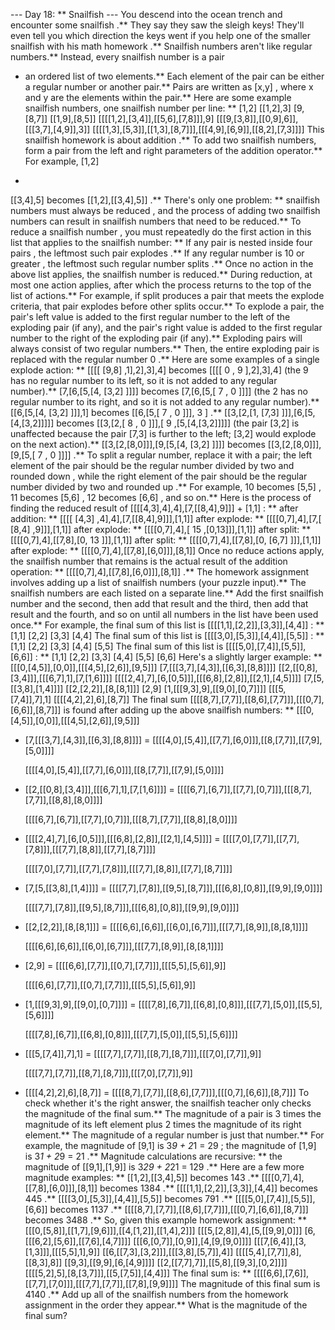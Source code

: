 --- Day 18: ** Snailfish ---
You descend into the ocean trench and encounter some
snailfish
.** They say they saw the sleigh keys! They'll even tell you which direction the keys went if you help one of the smaller snailfish with his
math
homework
.**
Snailfish numbers aren't like regular numbers.** Instead, every snailfish number is a
pair
- an ordered list of two elements.** Each element of the pair can be either a regular number or another pair.**
Pairs are written as
[x,y]
, where
x
and
y
are the elements within the pair.** Here are some example snailfish numbers, one snailfish number per line: **
[1,2]
[[1,2],3]
[9,[8,7]]
[[1,9],[8,5]]
[[[[1,2],[3,4]],[[5,6],[7,8]]],9]
[[[9,[3,8]],[[0,9],6]],[[[3,7],[4,9]],3]]
[[[[1,3],[5,3]],[[1,3],[8,7]]],[[[4,9],[6,9]],[[8,2],[7,3]]]]
This snailfish homework is about
addition
.** To add two snailfish numbers, form a pair from the left and right parameters of the addition operator.** For example,
[1,2]
+
[[3,4],5]
becomes
[[1,2],[[3,4],5]]
.**
There's only one problem: **
snailfish numbers must always be reduced
, and the process of adding two snailfish numbers can result in snailfish numbers that need to be reduced.**
To
reduce a snailfish number
, you must repeatedly do the first action in this list that applies to the snailfish number: **
If any pair is
nested inside four pairs
, the leftmost such pair
explodes
.**
If any regular number is
10 or greater
, the leftmost such regular number
splits
.**
Once no action in the above list applies, the snailfish number is reduced.**
During reduction, at most one action applies, after which the process returns to the top of the list of actions.** For example, if
split
produces a pair that meets the
explode
criteria, that pair
explodes
before other
splits
occur.**
To
explode
a pair, the pair's left value is added to the first regular number to the left of the exploding pair (if any), and the pair's right value is added to the first regular number to the right of the exploding pair (if any).** Exploding pairs will always consist of two regular numbers.** Then, the entire exploding pair is replaced with the regular number
0
.**
Here are some examples of a single explode action: **
[[[[
[9,8]
,1],2],3],4]
becomes
[[[[
0
,
9
],2],3],4]
(the
9
has no regular number to its left, so it is not added to any regular number).**
[7,[6,[5,[4,
[3,2]
]]]]
becomes
[7,[6,[5,[
7
,
0
]]]]
(the
2
has no regular number to its right, and so it is not added to any regular number).**
[[6,[5,[4,
[3,2]
]]],1]
becomes
[[6,[5,[
7
,
0
]]],
3
]
.**
[[3,[2,[1,
[7,3]
]]],[6,[5,[4,[3,2]]]]]
becomes
[[3,[2,[
8
,
0
]]],[
9
,[5,[4,[3,2]]]]]
(the pair
[3,2]
is unaffected because the pair
[7,3]
is further to the left;
[3,2]
would explode on the next action).**
[[3,[2,[8,0]]],[9,[5,[4,
[3,2]
]]]]
becomes
[[3,[2,[8,0]]],[9,[5,[
7
,
0
]]]]
.**
To
split
a regular number, replace it with a pair; the left element of the pair should be the regular number divided by two and rounded
down
, while the right element of the pair should be the regular number divided by two and rounded
up
.** For example,
10
becomes
[5,5]
,
11
becomes
[5,6]
,
12
becomes
[6,6]
, and so on.**
Here is the process of finding the reduced result of
[[[[4,3],4],4],[7,[[8,4],9]]]
+
[1,1]
: **
after addition: ** [[[[
[4,3]
,4],4],[7,[[8,4],9]]],[1,1]]
after explode: **  [[[[0,7],4],[7,[
[8,4]
,9]]],[1,1]]
after explode: **  [[[[0,7],4],[
15
,[0,13]]],[1,1]]
after split: **    [[[[0,7],4],[[7,8],[0,
13
]]],[1,1]]
after split: **    [[[[0,7],4],[[7,8],[0,
[6,7]
]]],[1,1]]
after explode: **  [[[[0,7],4],[[7,8],[6,0]]],[8,1]]
Once no reduce actions apply, the snailfish number that remains is the actual result of the addition operation: **
[[[[0,7],4],[[7,8],[6,0]]],[8,1]]
.**
The homework assignment involves adding up a
list of snailfish numbers
(your puzzle input).** The snailfish numbers are each listed on a separate line.** Add the first snailfish number and the second, then add that result and the third, then add that result and the fourth, and so on until all numbers in the list have been used once.**
For example, the final sum of this list is
[[[[1,1],[2,2]],[3,3]],[4,4]]
: **
[1,1]
[2,2]
[3,3]
[4,4]
The final sum of this list is
[[[[3,0],[5,3]],[4,4]],[5,5]]
: **
[1,1]
[2,2]
[3,3]
[4,4]
[5,5]
The final sum of this list is
[[[[5,0],[7,4]],[5,5]],[6,6]]
: **
[1,1]
[2,2]
[3,3]
[4,4]
[5,5]
[6,6]
Here's a slightly larger example: **
[[[0,[4,5]],[0,0]],[[[4,5],[2,6]],[9,5]]]
[7,[[[3,7],[4,3]],[[6,3],[8,8]]]]
[[2,[[0,8],[3,4]]],[[[6,7],1],[7,[1,6]]]]
[[[[2,4],7],[6,[0,5]]],[[[6,8],[2,8]],[[2,1],[4,5]]]]
[7,[5,[[3,8],[1,4]]]]
[[2,[2,2]],[8,[8,1]]]
[2,9]
[1,[[[9,3],9],[[9,0],[0,7]]]]
[[[5,[7,4]],7],1]
[[[[4,2],2],6],[8,7]]
The final sum
[[[[8,7],[7,7]],[[8,6],[7,7]]],[[[0,7],[6,6]],[8,7]]]
is found after adding up the above snailfish numbers: **
[[[0,[4,5]],[0,0]],[[[4,5],[2,6]],[9,5]]]
+ [7,[[[3,7],[4,3]],[[6,3],[8,8]]]]
= [[[[4,0],[5,4]],[[7,7],[6,0]]],[[8,[7,7]],[[7,9],[5,0]]]]

  [[[[4,0],[5,4]],[[7,7],[6,0]]],[[8,[7,7]],[[7,9],[5,0]]]]
+ [[2,[[0,8],[3,4]]],[[[6,7],1],[7,[1,6]]]]
= [[[[6,7],[6,7]],[[7,7],[0,7]]],[[[8,7],[7,7]],[[8,8],[8,0]]]]

  [[[[6,7],[6,7]],[[7,7],[0,7]]],[[[8,7],[7,7]],[[8,8],[8,0]]]]
+ [[[[2,4],7],[6,[0,5]]],[[[6,8],[2,8]],[[2,1],[4,5]]]]
= [[[[7,0],[7,7]],[[7,7],[7,8]]],[[[7,7],[8,8]],[[7,7],[8,7]]]]

  [[[[7,0],[7,7]],[[7,7],[7,8]]],[[[7,7],[8,8]],[[7,7],[8,7]]]]
+ [7,[5,[[3,8],[1,4]]]]
= [[[[7,7],[7,8]],[[9,5],[8,7]]],[[[6,8],[0,8]],[[9,9],[9,0]]]]

  [[[[7,7],[7,8]],[[9,5],[8,7]]],[[[6,8],[0,8]],[[9,9],[9,0]]]]
+ [[2,[2,2]],[8,[8,1]]]
= [[[[6,6],[6,6]],[[6,0],[6,7]]],[[[7,7],[8,9]],[8,[8,1]]]]

  [[[[6,6],[6,6]],[[6,0],[6,7]]],[[[7,7],[8,9]],[8,[8,1]]]]
+ [2,9]
= [[[[6,6],[7,7]],[[0,7],[7,7]]],[[[5,5],[5,6]],9]]

  [[[[6,6],[7,7]],[[0,7],[7,7]]],[[[5,5],[5,6]],9]]
+ [1,[[[9,3],9],[[9,0],[0,7]]]]
= [[[[7,8],[6,7]],[[6,8],[0,8]]],[[[7,7],[5,0]],[[5,5],[5,6]]]]

  [[[[7,8],[6,7]],[[6,8],[0,8]]],[[[7,7],[5,0]],[[5,5],[5,6]]]]
+ [[[5,[7,4]],7],1]
= [[[[7,7],[7,7]],[[8,7],[8,7]]],[[[7,0],[7,7]],9]]

  [[[[7,7],[7,7]],[[8,7],[8,7]]],[[[7,0],[7,7]],9]]
+ [[[[4,2],2],6],[8,7]]
= [[[[8,7],[7,7]],[[8,6],[7,7]]],[[[0,7],[6,6]],[8,7]]]
To check whether it's the right answer, the snailfish teacher only checks the
magnitude
of the final sum.** The magnitude of a pair is 3 times the magnitude of its left element plus 2 times the magnitude of its right element.** The magnitude of a regular number is just that number.**
For example, the magnitude of
[9,1]
is
3*9 + 2*1 =
29
; the magnitude of
[1,9]
is
3*1 + 2*9 =
21
.** Magnitude calculations are recursive: ** the magnitude of
[[9,1],[1,9]]
is
3*29 + 2*21 =
129
.**
Here are a few more magnitude examples: **
[[1,2],[[3,4],5]]
becomes
143
.**
[[[[0,7],4],[[7,8],[6,0]]],[8,1]]
becomes
1384
.**
[[[[1,1],[2,2]],[3,3]],[4,4]]
becomes
445
.**
[[[[3,0],[5,3]],[4,4]],[5,5]]
becomes
791
.**
[[[[5,0],[7,4]],[5,5]],[6,6]]
becomes
1137
.**
[[[[8,7],[7,7]],[[8,6],[7,7]]],[[[0,7],[6,6]],[8,7]]]
becomes
3488
.**
So, given this example homework assignment: **
[[[0,[5,8]],[[1,7],[9,6]]],[[4,[1,2]],[[1,4],2]]]
[[[5,[2,8]],4],[5,[[9,9],0]]]
[6,[[[6,2],[5,6]],[[7,6],[4,7]]]]
[[[6,[0,7]],[0,9]],[4,[9,[9,0]]]]
[[[7,[6,4]],[3,[1,3]]],[[[5,5],1],9]]
[[6,[[7,3],[3,2]]],[[[3,8],[5,7]],4]]
[[[[5,4],[7,7]],8],[[8,3],8]]
[[9,3],[[9,9],[6,[4,9]]]]
[[2,[[7,7],7]],[[5,8],[[9,3],[0,2]]]]
[[[[5,2],5],[8,[3,7]]],[[5,[7,5]],[4,4]]]
The final sum is: **
[[[[6,6],[7,6]],[[7,7],[7,0]]],[[[7,7],[7,7]],[[7,8],[9,9]]]]
The magnitude of this final sum is
4140
.**
Add up all of the snailfish numbers from the homework assignment in the order they appear.**
What is the magnitude of the final sum?